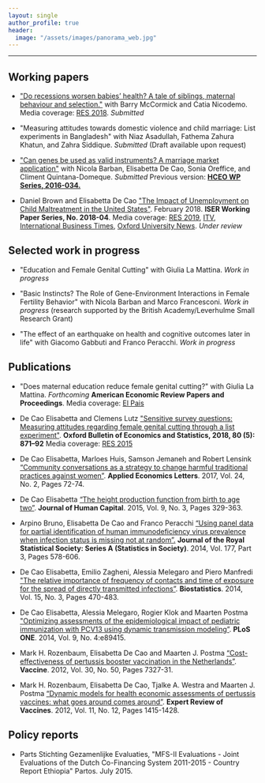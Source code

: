 ```yaml
---
layout: single
author_profile: true
header: 
  image: "/assets/images/panorama_web.jpg"
---
```


---
## Working papers
* ["Do recessions worsen babies’ health? A tale of siblings, maternal behaviour and selection."](https://www.dropbox.com/s/lpv49e0uw4fb6hz/DeCaoMcCormickNicodemoAPRIL19.pdf?dl=0) with Barry McCormick and Catia Nicodemo. Media coverage: [RES 2018](http://www.res.org.uk/details/mediabrief/10921615/RECESSIONS-HARM-HEALTH-OF-NEWBORNS-Evidence-from-England.html). _Submitted_ 

* "Measuring attitudes towards domestic violence and child marriage: List experiments in Bangladesh" with Niaz Asadullah, Fathema Zahura Khatun, and Zahra Siddique. _Submitted_ (Draft available upon request)

* ["Can genes be used as valid instruments? A marriage market application"](https://www.dropbox.com/s/te77etgdahz1960/genes-marriage-market-final.pdf?dl=0) with Nicola Barban, Elisabetta De Cao, Sonia Oreffice, and Climent Quintana-Domeque. _Submitted_ Previous version: [**HCEO WP Series, 2016-034.**](https://hceconomics.uchicago.edu/research/working-paper/assortative-mating-genetic-assessment) 

* Daniel Brown and Elisabetta De Cao ["The Impact of Unemployment on Child Maltreatment in the United States"](https://www.iser.essex.ac.uk/research/publications/working-papers/iser/2018-04). February 2018. **ISER Working Paper Series, No. 2018-04**. Media coverage: [RES 2019](https://www.res.org.uk/resources-page/when-unemployment-leads-to-maltreatment-of-children-new-evidence-from-the-united-states.html), [ITV](http://www.itv.com/news/meridian/update/2017-11-03/oxford-university-finds-unemployment-a-factor-of-child-neglect/), [International Business Times](http://www.ibtimes.co.uk/there-direct-link-between-rises-child-abuse-mass-unemployment-1645687), [Oxford University News](http://www.ox.ac.uk/news/2017-11-02-child-neglect-linked-parental-unemployment). _Under review_

## Selected work in progress
* "Education and Female Genital Cutting" with Giulia La Mattina. _Work in progress_

* "Basic Instincts? The Role of Gene-Environment Interactions in Female Fertility Behavior" with Nicola Barban and Marco Francesconi. _Work in progress_ (research supported by the British Academy/Leverhulme Small Research Grant)

* "The effect of an earthquake on health and cognitive outcomes later in life" with Giacomo Gabbuti and Franco Peracchi. _Work in progress_

## Publications
* "Does maternal education reduce female genital cutting?" with Giulia La Mattina. _Forthcoming_ **American Economic Review Papers and Proceedings**. Media coverage: [El Pais](https://elpais.com/elpais/2019/02/04/planeta_futuro/1549293888_415817.html)

* De Cao Elisabetta and Clemens Lutz ["Sensitive survey questions: Measuring attitudes regarding female genital cutting through a list experiment"](https://onlinelibrary.wiley.com/doi/abs/10.1111/obes.12228). **Oxford Bulletin of Economics and Statistics, 2018, 80 (5): 871–92** Media coverage: [RES 2015](http://www.res.org.uk/details/mediabrief/7673411/ETHOPIAN-WOMENS-TRUE-ATTITUDES-TOWARDS-FEMALE-GENITAL-MUTILATION-New-survey-evid.html)

* De Cao Elisabetta, Marloes Huis, Samson Jemaneh and Robert Lensink [“Community conversations as a strategy to change harmful traditional practices against women”](http://www.tandfonline.com/doi/full/10.1080/13504851.2016.1161713). **Applied Economics Letters**. 2017, Vol. 24, No. 2, Pages 72-74. 

* De Cao Elisabetta [“The height production function from birth to age two”](http://www.journals.uchicago.edu/doi/abs/10.1086/682356). **Journal of Human Capital**. 2015, Vol. 9, No. 3, Pages 329-363.

* Arpino Bruno, Elisabetta De Cao and Franco Peracchi [“Using panel data for partial identification of human immunodeficiency virus prevalence when infection status is missing not at random”.](http://onlinelibrary.wiley.com/doi/10.1111/rssa.12027/abstract) **Journal of the Royal Statistical Society: Series A (Statistics in Society)**. 2014, Vol. 177, Part 3, Pages 578-606.

* De Cao Elisabetta, Emilio Zagheni, Alessia Melegaro and Piero Manfredi ["The relative importance of frequency of contacts and time of exposure for the spread of directly transmitted infections”](https://academic.oup.com/biostatistics/article-lookup/doi/10.1093/biostatistics/kxu008). **Biostatistics**. 2014, Vol. 15, No. 3, Pages 470-483.

* De Cao Elisabetta, Alessia Melegaro, Rogier Klok and Maarten Postma ["Optimizing assessments of the epidemiological impact of pediatric immunization with PCV13 using dynamic transmission modeling”](http://journals.plos.org/plosone/article?id=10.1371/journal.pone.0089415). **PLoS ONE**. 2014, Vol. 9, No. 4:e89415.

* Mark H. Rozenbaum, Elisabetta De Cao and Maarten J. Postma [“Cost-effectiveness of pertussis booster vaccination in the Netherlands”](https://linkinghub.elsevier.com/retrieve/pii/S0264-410X(12)00879-1). **Vaccine**. 2012, Vol. 30, No. 50, Pages 7327-31.

* Mark H. Rozenbaum, Elisabetta De Cao, Tjalke A. Westra and Maarten J. Postma [“Dynamic models for health economic assessments of pertussis vaccines: what goes around comes around”](http://www.tandfonline.com/doi/full/10.1586/erv.12.130). **Expert Review of Vaccines**. 2012, Vol. 11, No. 12, Pages 1415-1428. 

## Policy reports

* Parts Stichting Gezamenlijke Evaluaties, "MFS-II Evaluations - Joint Evaluations of the Dutch Co-Financing System 2011-2015 - Country Report Ethiopia" Partos. July 2015.

